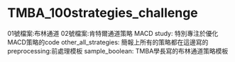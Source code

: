 # TMBA_100strategies_challenge
01號檔案:布林通道
02號檔案:肯特爾通道策略
MACD study: 特別專注於優化MACD策略的code
other_all_strategies: 簡報上所有的策略都在這邊寫的
preprocessing:前處理模板
sample_boolean: TMBA學長寫的布林通道策略模板
